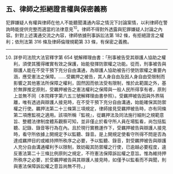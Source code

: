 ## 五、律師之拒絕證言權與保密義務

犯罪嫌疑人有權與律師在他人不能聽聞溝通內容之情況下討論案情，以利律師在警詢時能提供完整而適當的法律意見<sup>10</sup>。律師不得對外透露與犯罪嫌疑人討論之內容。針對上述溝通交流之內容，律師依據刑事訴訟法第 182 條，有拒絕證言之權利；依刑法第 316 條及律師倫理規範第 33 條，有保密之義務。

---

10. 詳參司法院大法官釋字第 654 號解釋理由書：「刑事被告受其辯護人協助之權利，須使其獲得確實有效之保護，始能發揮防禦權之功能。從而，刑事被告與辯護人能在不受干預下充分自由溝通，為辯護人協助被告行使防禦權之重要內涵，應受憲法之保障。……受羈押之被告，其人身自由及因人身自由受限制而影響之其他憲法所保障之權利，固然因而依法受有限制，惟於此範圍之外，基於無罪推定原則，受羈押被告之憲法權利之保障與一般人民所得享有者，原則上並無不同（本院釋字第六五三號解釋理由書參照）。受羈押被告因與外界隔離，唯有透過與辯護人接見時，在不受干預下充分自由溝通，始能確保其防禦權之行使。羈押法第二十三條第三項規定，律師接見受羈押被告時，亦有同條第二項應監視之適用。該項所稱『監視』，從羈押法及同法施行細則之規範意旨、整體法律制度體系觀察可知，並非僅止於看守所人員在場監看，尚包括監聽、記錄、錄音等行為在內。且於現行實務運作下，受羈押被告與辯護人接見時，看守所依據上開規定予以監聽、錄音。是上開規定使看守所得不問是否為達成羈押目的或維持押所秩序之必要，予以監聽、錄音，對受羈押被告與辯護人充分自由溝通權利予以限制，致妨礙其防禦權之行使，已逾越必要程度，違反憲法第二十三條比例原則之規定，不符憲法保障訴訟權之意旨。惟為維持押所秩序之必要，於受羈押被告與其辯護人接見時，如僅予以監看而不與聞，則與憲法保障訴訟權之意旨尚無不符。」
